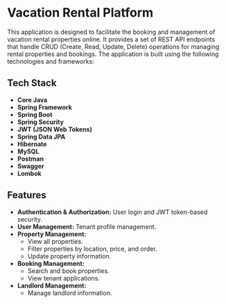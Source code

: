 # Vacation Rental Platform
This application is designed to facilitate the booking and management of vacation rental properties online. It provides a set of REST API endpoints that handle CRUD (Create, Read, Update, Delete) operations for managing rental properties and bookings. The application is built using the following technologies and frameworks:



## Tech Stack

- **Core Java**
- **Spring Framework**
- **Spring Boot**
- **Spring Security**
- **JWT (JSON Web Tokens)**
- **Spring Data JPA**
- **Hibernate**
- **MySQL**
- **Postman**
- **Swagger**
- **Lombok**



## Features

- **Authentication & Authorization:** User login and JWT token-based security.
- **User Management:** Tenant profile management.
- **Property Management:**
  - View all properties.
  - Filter properties by location, price, and order.
  - Update property information.
- **Booking Management:**
  - Search and book properties.
  - View tenant applications.
- **Landlord Management:**
  - Manage landlord information.
